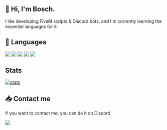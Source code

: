 ## 👋 Hi, I'm Bosch.
I like developing FiveM scripts & Discord bots, and I'm currently learning the essential languages for it.

## 📎 Languages
<div>
  <img src="https://img.shields.io/badge/Lua-rgb(20%2C%2020%2C%2020)?style=for-the-badge&logo=Lua&logoColor=%23000080">
  <img src="https://img.shields.io/badge/HTML%205-rgb(20%2C%2020%2C%2020)?style=for-the-badge&logo=HTML5">
  <img src="https://img.shields.io/badge/CSS%203-rgb(20%2C%2020%2C%2020)?style=for-the-badge&logo=CSS3&logoColor=%231572B6">
  <img src="https://img.shields.io/badge/Javascript-rgb(20%2C%2020%2C%2020)?style=for-the-badge&logo=Javascript">
  <img src="https://img.shields.io/badge/Python-rgb(20%2C%2020%2C%2020)?style=for-the-badge&logo=Python">
</div>

## Stats
[![stats](https://github-readme-stats.vercel.app/api?username=bosch0&theme=tokyonight&hide_border=true)](https://github.com/anuraghazra/github-readme-stats)

## 📥 Contact me
If you want to contact me, you can do it on Discord
<div>
  <a href="https://discord.gg/yMV5A9RBcw">
    <img src="https://img.shields.io/badge/Discord_server-%237289da?style=for-the-badge&logo=Discord&logoColor=white">
  </a>
</div>
